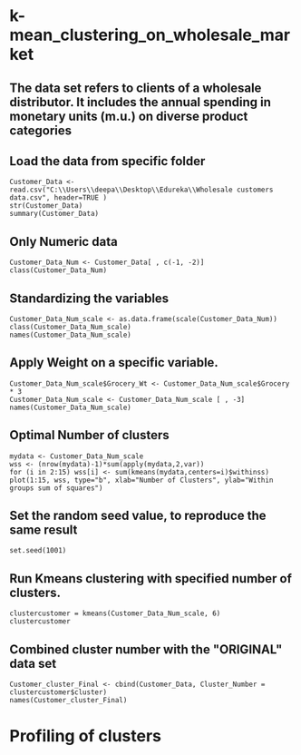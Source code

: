 # k-mean_clustering_on_wholesale_market
## The data set refers to clients of a wholesale distributor. It includes the annual spending in monetary units (m.u.) on diverse product categories
## Load the data from specific folder
```
Customer_Data <- read.csv("C:\\Users\\deepa\\Desktop\\Edureka\\Wholesale customers data.csv", header=TRUE )
str(Customer_Data)
summary(Customer_Data)
```
## Only Numeric data
```
Customer_Data_Num <- Customer_Data[ , c(-1, -2)]
class(Customer_Data_Num)
```
## Standardizing the variables
```
Customer_Data_Num_scale <- as.data.frame(scale(Customer_Data_Num))
class(Customer_Data_Num_scale)
names(Customer_Data_Num_scale)
```
## Apply Weight on a specific variable.
```
Customer_Data_Num_scale$Grocery_Wt <- Customer_Data_Num_scale$Grocery * 3
Customer_Data_Num_scale <- Customer_Data_Num_scale [ , -3]
names(Customer_Data_Num_scale)
```
## Optimal Number of clusters
```
mydata <- Customer_Data_Num_scale
wss <- (nrow(mydata)-1)*sum(apply(mydata,2,var))
for (i in 2:15) wss[i] <- sum(kmeans(mydata,centers=i)$withinss)
plot(1:15, wss, type="b", xlab="Number of Clusters", ylab="Within groups sum of squares")
```
## Set the random seed value, to reproduce the same result
```
set.seed(1001)
```
## Run Kmeans clustering with specified number of clusters.
```
clustercustomer = kmeans(Customer_Data_Num_scale, 6) 
clustercustomer
```
## Combined cluster number with the "ORIGINAL" data set
```
Customer_cluster_Final <- cbind(Customer_Data, Cluster_Number = clustercustomer$cluster)
names(Customer_cluster_Final)
```
# Profiling of clusters 
